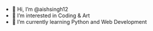 - 👋 Hi, I’m @aishsingh12
- 👀 I’m interested in Coding & Art
- 🌱 I’m currently learning Python and Web Development


<!---
aishsingh12/aishsingh12 is a ✨ special ✨ repository because its `README.md` (this file) appears on your GitHub profile.
You can click the Preview link to take a look at your changes.
--->
